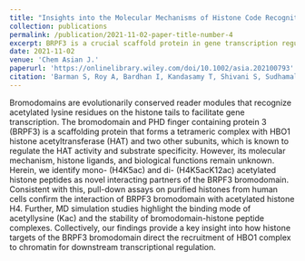 ```yaml
---
title: "Insights into the Molecular Mechanisms of Histone Code Recognition by the BRPF3 Bromodomain"
collection: publications
permalink: /publication/2021-11-02-paper-title-number-4
excerpt: BRPF3 is a crucial scaffold protein in gene transcription regulation, forming a complex with HBO1 histone acetyltransferase. Our study reveals that BRPF3 bromodomain interacts with mono- and di-acetylated histone peptides (H4K5ac and H4K5acK12ac). Pull-down assays with full-length histones confirm this interaction. Molecular dynamics simulations illustrate the binding mechanism and stability of the bromodomain-histone peptide complexes. These findings shed light on how BRPF3 directs HBO1 complex recruitment to chromatin for transcriptional regulation.
date: 2021-11-02
venue: 'Chem Asian J.'
paperurl: 'https://onlinelibrary.wiley.com/doi/10.1002/asia.202100793'
citation: 'Barman S, Roy A, Bardhan I, Kandasamy T, Shivani S, Sudhamalla B.Insights into the Molecular Mechanisms of Histone Code Recognition by the BRPF3 Bromodomain. Chem Asian J. 2021 Nov 2;16(21):3404-3412.'
---
```


Bromodomains are evolutionarily conserved reader modules that recognize acetylated lysine residues on the histone tails to facilitate gene transcription. The bromodomain and PHD finger containing protein 3 (BRPF3) is a scaffolding protein that forms a tetrameric complex with HBO1 histone acetyltransferase (HAT) and two other subunits, which is known to regulate the HAT activity and substrate specificity. However, its molecular mechanism, histone ligands, and biological functions remain unknown. Herein, we identify mono- (H4K5ac) and di- (H4K5acK12ac) acetylated histone peptides as novel interacting partners of the BRPF3 bromodomain. Consistent with this, pull-down assays on purified histones from human cells confirm the interaction of BRPF3 bromodomain with acetylated histone H4. Further, MD simulation studies highlight the binding mode of acetyllysine (Kac) and the stability of bromodomain-histone peptide complexes. Collectively, our findings provide a key insight into how histone targets of the BRPF3 bromodomain direct the recruitment of HBO1 complex to chromatin for downstream transcriptional regulation.
